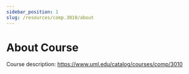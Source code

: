 ```yaml
---
sidebar_position: 1
slug: /resources/comp.3010/about
---
```


# About Course

Course description: https://www.uml.edu/catalog/courses/comp/3010